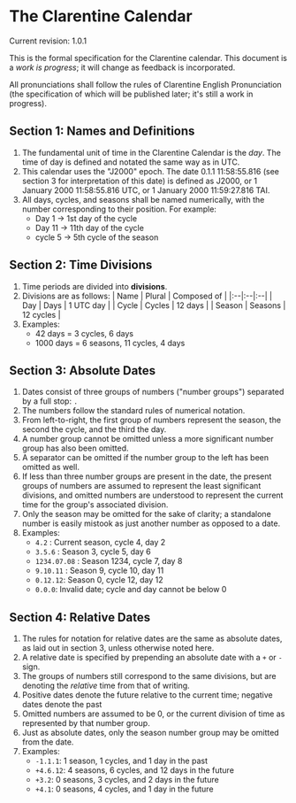 # The Clarentine Calendar

Current revision: 1.0.1

This is the formal specification for the Clarentine calendar. This document is a _work is progress_; it will change as feedback is incorporated.

All pronunciations shall follow the rules of Clarentine English Pronunciation (the specification of which will be published later; it's still a work in progress).

## Section 1: Names and Definitions

1. The fundamental unit of time in the Clarentine Calendar is the _day_. The time of day is defined and notated the same way as in UTC.
2. This calendar uses the "J2000" epoch. The date 0.1.1 11:58:55.816 (see section 3 for interpretation of this date) is defined as J2000, or 1 January 2000 11:58:55.816 UTC, or 1 January 2000 11:59:27.816 TAI.
3. All days, cycles, and seasons shall be named numerically, with the number corresponding to their position. For example:
	- Day 1 -\> 1st day of the cycle
	- Day 11 -\> 11th day of the cycle
	- cycle 5 -\> 5th cycle of the season

## Section 2: Time Divisions

1. Time periods are divided into __divisions__.
2. Divisions are as follows:
		| Name | Plural | Composed of |
		|:--|:--|:--|
		| Day | Days | 1 UTC day |
		| Cycle | Cycles | 12 days |
		| Season | Seasons | 12 cycles |
3. Examples:
	- 42 days = 3 cycles, 6 days
	- 1000 days = 6 seasons, 11 cycles, 4 days

## Section 3: Absolute Dates

1. Dates consist of three groups of numbers ("number groups") separated by a full stop: `.`
2. The numbers follow the standard rules of numerical notation.
3. From left-to-right, the first group of numbers represent the season, the second the cycle, and the third the day.
4. A number group cannot be omitted unless a more significant number group has also been omitted.
5. A separator can be omitted if the number group to the left has been omitted as well.
6. If less than three number groups are present in the date, the present groups of numbers are assumed to represent the least significant divisions, and omitted numbers are understood to represent the current time for the group's associated division.
7. Only the season may be omitted for the sake of clarity; a standalone number is easily mistook as just another number as opposed to a date.
8. Examples:
	- `4.2` : Current season, cycle 4, day 2
	- `3.5.6` : Season 3, cycle 5, day 6
	- `1234.07.08` : Season 1234, cycle 7, day 8
	- `9.10.11` : Season 9, cycle 10, day 11
	- `0.12.12`: Season 0, cycle 12, day 12
	- `0.0.0`: Invalid date; cycle and day cannot be below 0

## Section 4: Relative Dates

1. The rules for notation for relative dates are the same as absolute dates, as laid out in section 3, unless otherwise noted here.
2. A relative date is specified by prepending an absolute date with a `+` or `-` sign.
3. The groups of numbers still correspond to the same divisions, but are denoting the _relative_ time from that of writing.
4. Positive dates denote the future relative to the current time; negative dates denote the past
5. Omitted numbers are assumed to be 0, or the current division of time as represented by that number group.
6. Just as absolute dates, only the season number group may be omitted from the date.
7. Examples:
	- `-1.1.1`: 1 season, 1 cycles, and 1 day in the past
	- `+4.6.12`: 4 seasons, 6 cycles, and 12 days in the future
	- `+3.2`: 0 seasons, 3 cycles, and 2 days in the future
	- `+4.1`: 0 seasons, 4 cycles, and 1 day in the future